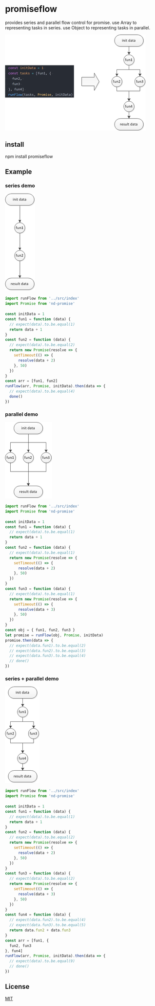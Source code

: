 # promiseflow
  provides series and parallel flow control for promise.
  use Array to representing tasks in series.
  use Object to representing tasks in parallel.

  ![series_parallel_input](https://raw.githubusercontent.com/hcl1687/promiseflow/master/img/series_parallel_input.png)


## install
  npm install promiseflow

## Example

### series demo

![series](https://raw.githubusercontent.com/hcl1687/promiseflow/master/img/series.png)

```js
import runFlow from '../src/index'
import Promise from 'nd-promise'

const initData = 1
const fun1 = function (data) {
  // expect(data).to.be.equal(1)
  return data + 1
}
const fun2 = function (data) {
  // expect(data).to.be.equal(2)
  return new Promise(resolve => {
    setTimeout(() => {
      resolve(data + 2)
    }, 50)
  })
}
const arr = [fun1, fun2]
runFlow(arr, Promise, initData).then(data => {
  // expect(data).to.be.equal(4)
  done()
})
```

### parallel demo

![parallel](https://raw.githubusercontent.com/hcl1687/promiseflow/master/img/parallel.png)

```js
import runFlow from '../src/index'
import Promise from 'nd-promise'

const initData = 1
const fun1 = function (data) {
  // expect(data).to.be.equal(1)
  return data + 1
}
const fun2 = function (data) {
  // expect(data).to.be.equal(1)
  return new Promise(resolve => {
    setTimeout(() => {
      resolve(data + 2)
    }, 50)
  })
}
const fun3 = function (data) {
  // expect(data).to.be.equal(1)
  return new Promise(resolve => {
    setTimeout(() => {
      resolve(data + 3)
    }, 50)
  })
}
const obj = { fun1, fun2, fun3 }
let promise = runFlow(obj, Promise, initData)
promise.then(data => {
  // expect(data.fun1).to.be.equal(2)
  // expect(data.fun2).to.be.equal(3)
  // expect(data.fun3).to.be.equal(4)
  // done()
})
```

### series + parallel demo

![series_parallel](https://raw.githubusercontent.com/hcl1687/promiseflow/master/img/series_parallel.png)

```js
import runFlow from '../src/index'
import Promise from 'nd-promise'

const initData = 1
const fun1 = function (data) {
  // expect(data).to.be.equal(1)
  return data + 1
}
const fun2 = function (data) {
  // expect(data).to.be.equal(2)
  return new Promise(resolve => {
    setTimeout(() => {
      resolve(data + 2)
    }, 50)
  })
}
const fun3 = function (data) {
  // expect(data).to.be.equal(2)
  return new Promise(resolve => {
    setTimeout(() => {
      resolve(data + 3)
    }, 50)
  })
}
const fun4 = function (data) {
  // expect(data.fun2).to.be.equal(4)
  // expect(data.fun3).to.be.equal(5)
  return data.fun2 + data.fun3
}
const arr = [fun1, {
  fun2, fun3
}, fun4]
runFlow(arr, Promise, initData).then(data => {
  // expect(data).to.be.equal(9)
  // done()
})
```

## License
[MIT](https://opensource.org/licenses/mit-license.php)
